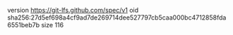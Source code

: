 version https://git-lfs.github.com/spec/v1
oid sha256:27d5ef698a4cf9ad7de269714dee527797cb5caa000bc4712858fda6551beb7b
size 116
